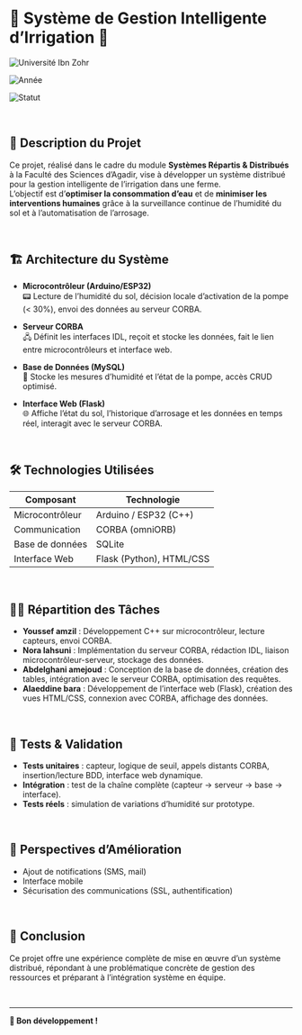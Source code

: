 # 🌱 Système de Gestion Intelligente d’Irrigation 🚰


![Université Ibn Zohr](https://img.shields.io/badge/Université-Ibn%20Zohr-blue)

![Année](https://img.shields.io/badge/Année-2024%2F2025-brightgreen)

![Statut](https://img.shields.io/badge/Statut-En%20développement-yellow)

&nbsp;
&nbsp;


## 🎯 Description du Projet

Ce projet, réalisé dans le cadre du module **Systèmes Répartis & Distribués** à la Faculté des Sciences d’Agadir, vise à développer un système distribué pour la gestion intelligente de l’irrigation dans une ferme.  
L’objectif est d’**optimiser la consommation d’eau** et de **minimiser les interventions humaines** grâce à la surveillance continue de l’humidité du sol et à l’automatisation de l’arrosage.

&nbsp;

## 🏗️ Architecture du Système

- **Microcontrôleur (Arduino/ESP32)**  
  📟 Lecture de l’humidité du sol, décision locale d’activation de la pompe (< 30%), envoi des données au serveur CORBA.

- **Serveur CORBA**  
  🖧 Définit les interfaces IDL, reçoit et stocke les données, fait le lien entre microcontrôleurs et interface web.

- **Base de Données (MySQL)**  
  💾 Stocke les mesures d’humidité et l’état de la pompe, accès CRUD optimisé.

- **Interface Web (Flask)**  
  🌐 Affiche l’état du sol, l’historique d’arrosage et les données en temps réel, interagit avec le serveur CORBA.

&nbsp;

## 🛠️ Technologies Utilisées

| Composant         | Technologie                |
|-------------------|---------------------------|
| Microcontrôleur   | Arduino / ESP32 (C++)     |
| Communication     | CORBA (omniORB)           |
| Base de données   | SQLite                     |
| Interface Web     | Flask (Python), HTML/CSS  |

&nbsp;

## 🧑‍💻 Répartition des Tâches

- **Youssef amzil** : Développement C++ sur microcontrôleur, lecture capteurs, envoi CORBA.
- **Nora lahsuni** : Implémentation du serveur CORBA, rédaction IDL, liaison microcontrôleur-serveur, stockage des données.
- **Abdelghani amejoud** : Conception de la base de données, création des tables, intégration avec le serveur CORBA, optimisation des requêtes.
- **Alaeddine bara** : Développement de l’interface web (Flask), création des vues HTML/CSS, connexion avec CORBA, affichage des données.

&nbsp;

## 🧪 Tests & Validation

- **Tests unitaires** : capteur, logique de seuil, appels distants CORBA, insertion/lecture BDD, interface web dynamique.
- **Intégration** : test de la chaîne complète (capteur → serveur → base → interface).
- **Tests réels** : simulation de variations d’humidité sur prototype.

&nbsp;

## 🚀 Perspectives d’Amélioration

- Ajout de notifications (SMS, mail)
- Interface mobile
- Sécurisation des communications (SSL, authentification)

&nbsp;

## 📝 Conclusion

Ce projet offre une expérience complète de mise en œuvre d’un système distribué, répondant à une problématique concrète de gestion des ressources et préparant à l’intégration système en équipe.



&nbsp;
&nbsp;
&nbsp;
&nbsp;
&nbsp;


---

**🌾 Bon développement !**
